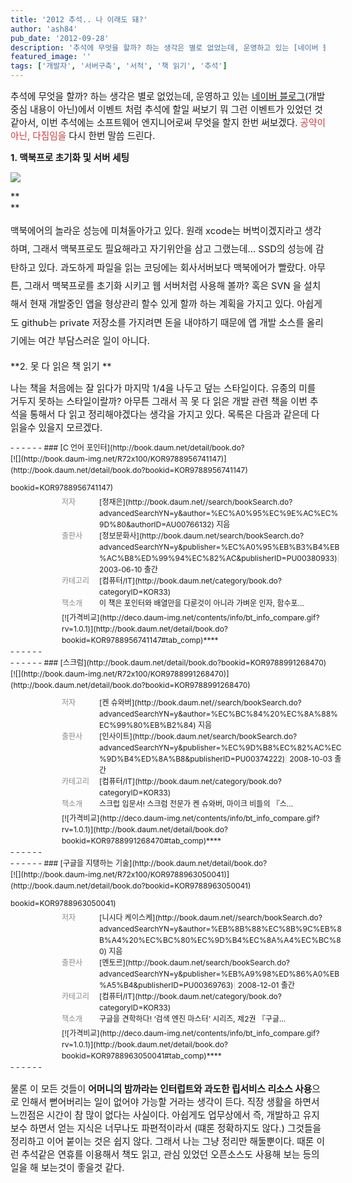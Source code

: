 ```yaml
---
title: '2012 추석.. 나 이래도 돼?'
author: 'ash84'
pub_date: '2012-09-28'
description: '추석에 무엇을 할까? 하는 생각은 별로 없었는데, 운영하고 있는 [네이버 블로그](http://blog.naver.com/ASH84_JIN)(개발 중심 내용이 아닌)에서 이벤트 처럼 추석에 할일 써보기 뭐 그런 이벤트가 있었던 것 같아서, 이번 추석에는 소프트웨어 엔지니어로써 무엇을 할지 한번 써보겠다. 공약이 아닌, 다짐임을 다시 한번 말씀 드린다.'
featured_image: ''
tags: ['개발자', '서버구축', '서적', '책 읽기', '추석']
---
```



<span style="font-size: 11pt; ">추석에 무엇을 할까? 하는 생각은 별로 없었는데, 운영하고 있는 [네이버 블로그](http://blog.naver.com/ASH84_JIN)(개발 중심 내용이 아닌)에서 이벤트 처럼 추석에 할일 써보기 뭐 그런 이벤트가 있었던 것 같아서, 이번 추석에는 소프트웨어 엔지니어로써 무엇을 할지 한번 써보겠다. <span style="color: rgb(204, 61, 61); ">공약이 아닌, 다짐임을</span> 다시 한번 말씀 드린다. </span>

<span style="font-size: 11pt; ">**1. 맥북프로 초기화 및 서버 세팅**</span>

![](http://ash84.net/wp-content/uploads/1/cfile2.uf.1965F84650654AFB02CECC.jpg)

<span style="font-size: 11pt; ">**  
**</span>

<span style="font-size: 11pt; line-height: 2; ">맥북에어의 놀라운 성능에 미쳐돌아가고 있다. 원래 xcode는 버벅이겠지라고 생각하며, 그래서 맥북프로도 필요해라고 자기위안을 삼고 그랬는데… SSD의 성능에 감탄하고 있다. 과도하게 파일을 읽는 코딩에는 회사서버보다 맥북에어가 빨랐다. 아무튼, 그래서 맥북프로를 초기화 시키고 웹 서버처럼 사용해 볼까? 혹은 SVN 을 설치해서 현재 개발중인 앱을 형상관리 할수 있게 할까 하는 계획을 가지고 있다. 아쉽게도 github는 private 저장소를 가지려면 돈을 내야하기 때문에 앱 개발 소스를 올리기에는 여간 부담스러운 일이 아니다. </span>

<span style="font-size: 11pt; ">**2. 못 다 읽은 책 읽기 **</span>

<span style="font-size: 11pt; ">나는 책을 처음에는 잘 읽다가 마지막 1/4을 나두고 덮는 스타일이다. 유종의 미를 거두지 못하는 스타일이랄까? 아무튼 그래서 꼭 못 다 읽은 개발 관련 책을 이번 추석을 통해서 다 읽고 정리해야겠다는 생각을 가지고 있다. 목록은 다음과 같은데 다 읽을수 있을지 모르겠다. </span>

<div class="txc-info" id="txc_book_detail_KOR9788956741147" point="" style="clear: both; font-size: 9pt; line-height: 1.5; margin: 0px; padding: 0px; width: 530px; border: medium none; background-image: none; background-attachment: scroll; background-color: transparent; background-position: 0px 0px; background-repeat: repeat repeat; ">- - - - - -

<div style="float:left; margin:0 10px 10px 0; padding:0; position:relative;">[![](http://book.daum-img.net/R72x100/KOR9788956741147)](http://book.daum.net/detail/book.do?bookid=KOR9788956741147)</div>### [C 언어 포인터](http://book.daum.net/detail/book.do?bookid=KOR9788956741147)

<dl class="book detail" style="margin:5px 0  0 82px;"><dt style="float:left; margin:0; filter:alpha(opacity=50); opacity:0.5; padding:0">저자</dt><dd style="margin-left:60px; padding:0;">[정재은](http://book.daum.net//search/bookSearch.do?advancedSearchYN=y&author=%EC%A0%95%EC%9E%AC%EC%9D%80&authorID=AU00766132) 지음</dd><dt style="float:left; margin:0; filter:alpha(opacity=50); opacity:0.5; padding:0">출판사</dt><dd style="margin-left:60px; padding:0;">[정보문화사](http://book.daum.net/search/bookSearch.do?advancedSearchYN=y&publisher=%EC%A0%95%EB%B3%B4%EB%AC%B8%ED%99%94%EC%82%AC&publisherID=PU00380933)<span style="font-size:1em; height:1%; zoom:1; filter:alpha(opacity=20); opacity:0.2;">|</span> 2003-06-10 출간</dd><dt style="float:left; margin:0; filter:alpha(opacity=50); opacity:0.5; padding:0">카테고리</dt><dd style="margin-left:60px; padding:0;">[컴퓨터/IT](http://book.daum.net/category/book.do?categoryID=KOR33)</dd><dt style="float:left; margin:0; filter:alpha(opacity=50); opacity:0.5; padding:0">책소개</dt><dd style="margin-left:60px; padding:0;">이 책은 포인터와 배열만을 다룬것이 아니라 가벼운 인자, 함수포…</dd></dl><div style="margin:5px 5px 0 82px; padding:0;">[![가격비교](http://deco.daum-img.net/contents/info/bt_info_compare.gif?rv=1.0.1)](http://book.daum.net/detail/book.do?bookid=KOR9788956741147#tab_comp)****</div>- - - - - -

</div><script charset="utf-8" src="http://editor.daum.net/view/info/5.4/book.js" type="text/javascript"></script><script charset="utf-8" src="http://cia.daum.net/view/book/book/KOR9788956741147.js?callback=txCiaCallback" type="text/javascript"></script>  
  
<txdb id="txd_book_detail_KOR9788956741147" name="책">  
<txdbitem title="C 언어 포인터"></txdbitem>  
<txdbitem image="http://book.daum-img.net/R72x100/KOR9788956741147"></txdbitem>  
</txdb>

<div class="txc-info" id="txc_book_detail_KOR9788991268470" point="" style="clear: both; font-size: 9pt; line-height: 1.5; margin: 0px; padding: 0px; width: 530px; border: medium none; background-image: none; background-attachment: scroll; background-color: transparent; background-position: 0px 0px; background-repeat: repeat repeat; ">- - - - - -

<div style="float:left; margin:0 10px 10px 0; padding:0; position:relative;">[![](http://book.daum-img.net/R72x100/KOR9788991268470)](http://book.daum.net/detail/book.do?bookid=KOR9788991268470)</div>### [스크럼](http://book.daum.net/detail/book.do?bookid=KOR9788991268470)

<dl class="book detail" style="margin:5px 0  0 82px;"><dt style="float:left; margin:0; filter:alpha(opacity=50); opacity:0.5; padding:0">저자</dt><dd style="margin-left:60px; padding:0;">[켄 슈와버](http://book.daum.net//search/bookSearch.do?advancedSearchYN=y&author=%EC%BC%84%20%EC%8A%88%EC%99%80%EB%B2%84) 지음</dd><dt style="float:left; margin:0; filter:alpha(opacity=50); opacity:0.5; padding:0">출판사</dt><dd style="margin-left:60px; padding:0;">[인사이트](http://book.daum.net/search/bookSearch.do?advancedSearchYN=y&publisher=%EC%9D%B8%EC%82%AC%EC%9D%B4%ED%8A%B8&publisherID=PU00374222)<span style="font-size:1em; height:1%; zoom:1; filter:alpha(opacity=20); opacity:0.2;">|</span> 2008-10-03 출간</dd><dt style="float:left; margin:0; filter:alpha(opacity=50); opacity:0.5; padding:0">카테고리</dt><dd style="margin-left:60px; padding:0;">[컴퓨터/IT](http://book.daum.net/category/book.do?categoryID=KOR33)</dd><dt style="float:left; margin:0; filter:alpha(opacity=50); opacity:0.5; padding:0">책소개</dt><dd style="margin-left:60px; padding:0;">스크럽 입문서! 스크럼 전문가 켄 슈와버, 마이크 비들의 『스…</dd></dl><div style="margin:5px 5px 0 82px; padding:0;">[![가격비교](http://deco.daum-img.net/contents/info/bt_info_compare.gif?rv=1.0.1)](http://book.daum.net/detail/book.do?bookid=KOR9788991268470#tab_comp)****</div>- - - - - -

</div><script charset="utf-8" src="http://editor.daum.net/view/info/5.4/book.js" type="text/javascript"></script><script charset="utf-8" src="http://cia.daum.net/view/book/book/KOR9788991268470.js?callback=txCiaCallback" type="text/javascript"></script>  
  
<txdb id="txd_book_detail_KOR9788991268470" name="책">  
<txdbitem title="스크럼"></txdbitem>  
<txdbitem image="http://book.daum-img.net/R72x100/KOR9788991268470"></txdbitem>  
</txdb>

<div class="txc-info" id="txc_book_detail_KOR9788963050041" point="" style="clear: both; font-size: 9pt; line-height: 1.5; margin: 0px; padding: 0px; width: 530px; border: medium none; background-image: none; background-attachment: scroll; background-color: transparent; background-position: 0px 0px; background-repeat: repeat repeat; ">- - - - - -

<div style="float:left; margin:0 10px 10px 0; padding:0; position:relative;">[![](http://book.daum-img.net/R72x100/KOR9788963050041)](http://book.daum.net/detail/book.do?bookid=KOR9788963050041)</div>### [구글을 지탱하는 기술](http://book.daum.net/detail/book.do?bookid=KOR9788963050041)

<dl class="book detail" style="margin:5px 0  0 82px;"><dt style="float:left; margin:0; filter:alpha(opacity=50); opacity:0.5; padding:0">저자</dt><dd style="margin-left:60px; padding:0;">[니시다 케이스케](http://book.daum.net//search/bookSearch.do?advancedSearchYN=y&author=%EB%8B%88%EC%8B%9C%EB%8B%A4%20%EC%BC%80%EC%9D%B4%EC%8A%A4%EC%BC%80) 지음</dd><dt style="float:left; margin:0; filter:alpha(opacity=50); opacity:0.5; padding:0">출판사</dt><dd style="margin-left:60px; padding:0;">[멘토르](http://book.daum.net/search/bookSearch.do?advancedSearchYN=y&publisher=%EB%A9%98%ED%86%A0%EB%A5%B4&publisherID=PU00369763)<span style="font-size:1em; height:1%; zoom:1; filter:alpha(opacity=20); opacity:0.2;">|</span> 2008-12-01 출간</dd><dt style="float:left; margin:0; filter:alpha(opacity=50); opacity:0.5; padding:0">카테고리</dt><dd style="margin-left:60px; padding:0;">[컴퓨터/IT](http://book.daum.net/category/book.do?categoryID=KOR33)</dd><dt style="float:left; margin:0; filter:alpha(opacity=50); opacity:0.5; padding:0">책소개</dt><dd style="margin-left:60px; padding:0;">구글을 견학하다! ‘검색 엔진 마스터’ 시리즈, 제2권 『구글…</dd></dl><div style="margin:5px 5px 0 82px; padding:0;">[![가격비교](http://deco.daum-img.net/contents/info/bt_info_compare.gif?rv=1.0.1)](http://book.daum.net/detail/book.do?bookid=KOR9788963050041#tab_comp)****</div>- - - - - -

</div><script charset="utf-8" src="http://editor.daum.net/view/info/5.4/book.js" type="text/javascript"></script><script charset="utf-8" src="http://cia.daum.net/view/book/book/KOR9788963050041.js?callback=txCiaCallback" type="text/javascript"></script>  
  
<txdb id="txd_book_detail_KOR9788963050041" name="책">  
<txdbitem title="구글을 지탱하는 기술"></txdbitem>  
<txdbitem image="http://book.daum-img.net/R72x100/KOR9788963050041"></txdbitem>  
</txdb>

<span style="font-size: 11pt; ">물론 이 모든 것들이 **어머니의 밤까라는 인터럽트와 과도한 립서비스 리소스 사용**으로 인해서 뻗어버리는 일이 없어야 가능할 거라는 생각이 든다. 직장 생활을 하면서 느낀점은 시간이 참 많이 없다는 사실이다. 아쉽게도 업무상에서 즉, 개발하고 유지보수 하면서 얻는 지식은 너무나도 파편적이라서 (떄론 정확하지도 않다.) 그것들을 정리하고 이어 붙이는 것은 쉽지 않다. 그래서 나는 그냥 정리만 해둘뿐이다. 때론 이런 추석같은 연휴를 이용해서 책도 읽고, 관심 있었던 오픈소스도 사용해 보는 등의 일을 해 보는것이 좋을것 같다. </span>



